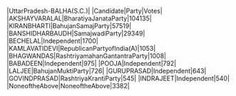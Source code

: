  
|UttarPradesh-BALHA(S.C.)|
|Candidate|Party|Votes|
|AKSHAYVARALAL|BharatiyaJanataParty|104135|
|KIRANBHARTI|BahujanSamajParty|57519|
|BANSHIDHARBAUDH|SamajwadiParty|29349|
|BECHELAL|Independent|1700|
|KAMLAVATIDEVI|RepublicanPartyofIndia(A)|1053|
|BHAGWANDAS|RashtriyamahanGantantraParty|1008|
|BABADEEN|Independent|975|
|POOJA|Independent|792|
|LALJEE|BahujanMuktiParty|726|
|GURUPRASAD|Independent|643|
|GOVINDPRASAD|RashtriyaKrantiParty|545|
|INDRAJEET|Independent|540|
|NoneoftheAbove|NoneoftheAbove|3382|
